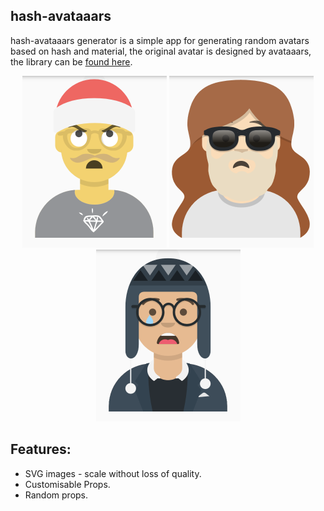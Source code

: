 ## hash-avataaars

hash-avataaars generator is a simple app for generating random avatars based on hash and material, the original avatar is designed by avataaars, the library can be [found here](https://github.com/orgordin/vuejs-avataaars).

<p align="center">
  <img height="275" width="231" src="https://github.com/Debrief-BC/hash-avataaars/blob/master/example1.png">
  <img height="275" width="231" src="https://github.com/Debrief-BC/hash-avataaars/blob/master/example2.png">
  <img height="275" width="231" src="https://github.com/Debrief-BC/hash-avataaars/blob/master/example3.png">
</p>

## Features:

  - SVG images - scale without loss of quality.
  - Customisable Props.
  - Random props.
